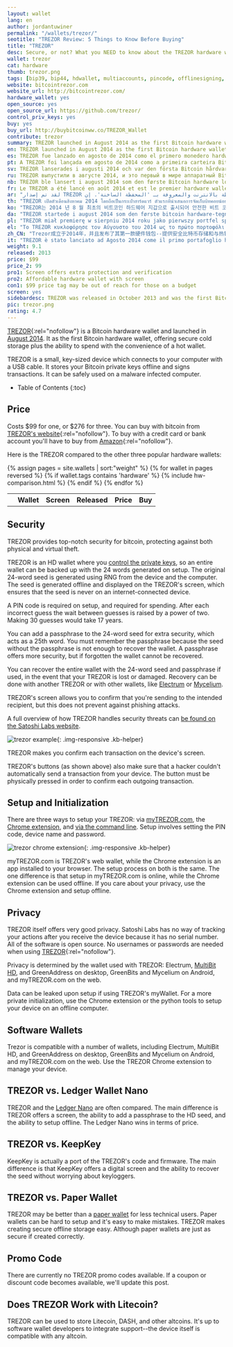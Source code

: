 ```yaml
---
layout: wallet
lang: en
author: jordantuwiner
permalink: "/wallets/trezor/"
seotitle: "TREZOR Review: 5 Things to Know Before Buying"
title: "TREZOR"
desc: Secure, or not? What you NEED to know about the TREZOR hardware wallet before you buy it.  
wallet: trezor
cat: hardware
thumb: trezor.png
tags: [bip39, bip44, hdwallet, multiaccounts, pincode, offlinesigning, coldstorage, hardware]
website: bitcointrezor.com
website_url: http://bitcointrezor.com/
hardware_wallet: yes
open_source: yes
open_source_url: https://github.com/trezor/
control_priv_keys: yes
buy: yes
buy_url: http://buybitcoinww.co/TREZOR_Wallet
contribute: trezor
summary: TREZOR launched in August 2014 as the first Bitcoin hardware wallet, offering secure bitcoin storage plus the ability to spend with the convenience of a hot wallet. TREZOR is a small, thumb-sized device.
en: TREZOR launched in August 2014 as the first Bitcoin hardware wallet, offering secure bitcoin storage plus the ability to spend with the convenience of a hot wallet. TREZOR is a small, thumb-sized device.
es: TREZOR fue lanzado en agosto de 2014 como el primero monedero hardware Bitcoin, ofreciendo almacenamiento seguro de bitcoins, además de la habilidad de poder gastar con la conveniencia de un monedero dinámico. TREZOR es un dispositivo pequeño, del tamaño de un pulgar. 
pt: A TREZOR foi lançada em agosto de 2014 como a primeira carteira Bitcoin de hardware, oferecendo armazenamento seguro de bitcoins, juntamente com a praticidade de gastá-los com a facilidade de uma carteira quente. TREZOR é um dispositivo pequeno, do tamanho de um polegar.
sv: TREZOR lanserades i augusti 2014 och var den första Bitcoin hårdvaruplånboken som erbjöd säker förvaring för bitcoins och möjligheten att spendera mynten lika enkelt som med mjukvara. TREZOR är en liten tumstor enhet. 
ru: TREZOR выпустили в августе 2014, и это первый в мире аппаратный Bitcoin-кошелек, предоставляющий безопасное хранилище биткойнов с возможностью тратить их так же удобно, как и онлайн-кошельки. Устройство исполнено в компактном дизайне.
nb: TREZOR ble lansert i august 2014 som den første Bitcoin hardware lommeboken, og den tilbyr sikker lagring av Bitcoins, samt muligheten til å brukes som en hot lommebok. TREZOR er en enhet som er like stor som en tommelfinger.
fr: Le TREZOR a été lancé en août 2014 et est le premier hardware wallet pour bitcoins. Il offre un stockage sécurisé des bitcoins et permet de les dépenser aussi facilement qu’avec un hot wallet. Le TREZOR est un petit appareil très compact.
ar: "لقد تم إصدار TREZOR في أغسطس 2014 كأول جهاز خاص بمحفظة بت كوين، وهو يوفر تخزين آمن للبت كوين بالإضافة إلى القدرة على الإنفاق بطريقة تلائم محفظة البت كوين المرتبطة بالانترنت والمعروفة بـ 'المحفظة الساخنة'. إن TREZOR هو جهاز صغير بحجم الإبهام."
th: "TREZOR เปิดตัวเดือนสิงหาคม 2014 โดยถือเป็นกระเป๋าฮาร์ดแวร์ ตัวแรกที่นำเสนอการจัดเก็บบิทคอยน์อย่างปลอดภัย พร้อมฟังก์ชั่นการใช้งานแบบ hot wallet อุปกรณ์ TREZOR มีขนาดเล็ก หน้าตาคล้ายอุปกรณ์ธัมป์ไดรฟ์ USB."
ko: "TREZOR는 2014 년 8 월 최초의 비트코인 하드웨어 지갑으로 출시되어 안전한 비트 코인 저장 기능과 최신 지갑의 편의성을 함께 제공합니다. TREZOR는 작고 엄지 손가락 크기의 장치입니다."
da: "TREZOR startede i august 2014 som den første bitcoin hardware-tegnebog - den tilbyder en sikker bitcoin-opbevaring, plus evnen til at forbruge med bekvemmeligheden af en online-tegnebog. TREZOR er en lille enhed på størrelse med en tommelfinger."
pl: "TREZOR miał premierę w sierpniu 2014 roku jako pierwszy portfel sprzętowy Bitcoin, oferujący bezpieczne przechowywanie bitcoinów oraz możliwość wydawanie ich z wygodą godną gorącego portfela. TREZOR to niewielkie urządzenie wielkości kciuka."
el: "Το TREZOR κυκλοφόρησε τον Αύγουστο του 2014 ως το πρώτο πορτοφόλι υλισμικού Bitcoin που εκτός από την ασφαλή φύλαξη bitcoin προσέφερε και τη δυνατότητα να τα ξοδεύει κάποιος με την άνεση ενός ηλεκτρονικού πορτοφολιού (hot wallet). Το TREZOR είναι μια μικρή συσκευή, σε μέγεθος αντίχειρα."
zh_CN: "Trezor成立于2014年，并且发布了其第一款硬件钱包--提供安全比特币存储和与热钱包一样方便消费的能力。TREZOR是一款只有拇指大小的小型设备。"
it: "TREZOR è stato lanciato ad Agosto 2014 come il primo portafoglio hardware di Bitcoin, offrendo una memorizzazione sicura dei Bitcoin oltre alla capacità di spendere con la convenienza di un hot wallet. TREZOR è un dispositivo piccolo quanto un pollice."
weight: 9.1
released: 2013
price: $99
price_2: 99
pro1: Screen offers extra protection and verification
pro2: Affordable hardware wallet with screen
con1: $99 price tag may be out of reach for those on a budget
screen: yes
sidebardesc: TREZOR was released in October 2013 and was the first Bitcoin hardware wallet with a screen. TREZOR is a small, USB sized device that is actually a small computer.
pic: trezor.png
rating: 4.7
---
```

[TREZOR](http://buybitcoinww.co/TREZOR_Wallet){:rel="nofollow"} is a Bitcoin hardware wallet and launched in [August 2014](http://satoshilabs.com/news/2014-08-07-trezor-sales-launched-buytrezor-com/). It as the first Bitcoin hardware wallet, offering secure cold storage plus the ability to spend with the convenience of a hot wallet. 

TREZOR is a small, key-sized device which connects to your computer with a USB cable. It stores your Bitcoin private keys offline and signs transactions. It can be safely used on a malware infected computer. 

* Table of Contents
{:toc}

## Price
Costs $99 for one, or $276 for three. You can buy with bitcoin from [TREZOR's website](http://buybitcoinww.co/TREZOR_hwallet){:rel="nofollow"}. To buy with a credit card or bank account you'll have to buy from [Amazon](http://buybitcoinww.co/TREZOR_Wallet){:rel="nofollow"}. 

Here is the TREZOR compared to the other three popular hardware wallets: 

<div class="post-content">
<table class="hw-comparison">
  <tr>
  	<th></th>
    <th>Wallet</th>
    <th>Screen<br></th>
    <th class="released">Released</th>
    <th>Price</th>
    <th class="wallet-buy">Buy</th>
  </tr>
  {% assign pages = site.wallets | sort:"weight" %}
  {% for wallet in pages reversed %}
  {% if wallet.tags contains 'hardware' %}
  {% include hw-comparison.html %}
  {% endif %}
  {% endfor %}
</table>
</div>

## Security

TREZOR provides top-notch security for bitcoin, protecting against both physical and virtual theft. 

TREZOR is an HD wallet where you [control the private keys](/kb/what-is-a-bitcoin-private-key/), so an entire wallet can be backed up with the 24 words generated on setup. The original 24-word seed is generated using RNG from the device and the computer. The seed is generated offline and displayed on the TREZOR's screen, which ensures that the seed is never on an internet-connected device. 

A PIN code is required on setup, and required for spending. After each incorrect guess the wait between guesses is raised by a power of two. Making 30 guesses would take 17 years. 

You can add a passphrase to the 24-word seed for extra security, which acts as a 25th word. You must remember the passphrase because the seed without the passphrase is not enough to recover the wallet. A passphrase offers more security, but if forgotten the wallet cannot be recovered. 

You can recover the entire wallet with the 24-word seed and passphrase if used, in the event that your TREZOR is lost or damaged. Recovery can be done with another TREZOR or with other wallets, like [Electrum](/kb/restore-trezor-seed-electrum/) or [Mycelium](/kb/restore-trezor-seed-mycelium-android/). 

TREZOR's screen allows you to confirm that you're sending to the intended recipient, but this does not prevent against phishing attacks. 

A full overview of how TREZOR handles security threats can [be found on the Satoshi Labs website](http://doc.satoshilabs.com/trezor-faq/threats.html).

![trezor example][tco]{: .img-responsive .kb-helper}

<div class="caption-kb">TREZOR makes you confirm each transaction on the device's screen.</div>

TREZOR's buttons (as shown above) also make sure that a hacker couldn't automatically send a transaction from your device. The button must be physically pressed in order to confirm each outgoing transaction.

## Setup and Initialization

There are three ways to setup your TREZOR: via [myTREZOR.com](https://mytrezor.com/), the [Chrome extension](https://chrome.google.com/webstore/detail/trezor-chrome-extension/jcjjhjgimijdkoamemaghajlhegmoclj?hl=en), and [via the command line](/setup-trezor-python-tools-command-line/). Setup involves setting the PIN code, device name and password.

![trezor chrome extension][tc]{: .img-responsive .kb-helper}

myTREZOR.com is TREZOR's web wallet, while the Chrome extension is an app installed to your browser. The setup process on both is the same. The one difference is that setup in myTREZOR.com is online, while the Chrome extension can be used offline. If you care about your privacy, use the Chrome extension and setup offline.  

## Privacy

TREZOR itself offers very good privacy. Satoshi Labs has no way of tracking your actions after you receive the device because it has no serial number. All of the software is open source. No usernames or passwords are needed when using [TREZOR](http://buybitcoinww.co/TREZOR_Wallet){:rel="nofollow"}.

Privacy is determined by the wallet used with TREZOR: Electrum, [MultiBit HD](https://multibit.org/), and GreenAddress on desktop, GreenBits and Mycelium on Android, and myTREZOR.com on the web.

Data can be leaked upon setup if using TREZOR's myWallet. For a more private initialization, use the Chrome extension or the python tools to setup your device on an offline computer. 

## Software Wallets

Trezor is compatible with a number of wallets, including Electrum, MultiBit HD, and GreenAddress on desktop, GreenBits and Mycelium on Android, and myTREZOR.com on the web. Use the TREZOR Chrome extension to manage your device. 

## TREZOR vs. Ledger Wallet Nano

TREZOR and the [Ledger Nano](/wallets/ledger-nano/) are often compared. The main difference is TREZOR offers a screen, the ability to add a passphrase to the HD seed, and the ability to setup offline. The Ledger Nano wins in terms of price. 

## TREZOR vs. KeepKey

KeepKey is actually a port of the TREZOR's code and firmware. The main difference is that KeepKey offers a digital screen and the ability to recover the seed without worrying about keyloggers. 

## TREZOR vs. Paper Wallet

TREZOR may be better than a [paper wallet](http://bitzuma.com/posts/how-to-spend-a-bitcoin-paper-wallet-in-three-easy-steps/) for less technical users. Paper wallets can be hard to setup and it's easy to make mistakes. TREZOR makes creating secure offline storage easy. Although paper wallets are just as secure if created correctly. 

## Promo Code

There are currently no TREZOR promo codes available. If a coupon or discount code becomes available, we'll update this post. 

## Does TREZOR Work with Litecoin?

TREZOR can be used to store Litecoin, DASH, and other altcoins. It's up to software wallet developers to integrate support--the device itself is compatible with any altcoin.

[tc]: /img/wallets/trezorchrome.png
[tco]: /img/wallets/trezorconfirm.jpg